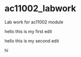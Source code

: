 # ac11002_labwork
Lab work for ac11002 module

hello this is my first edit

hello this is my second edit

hi
